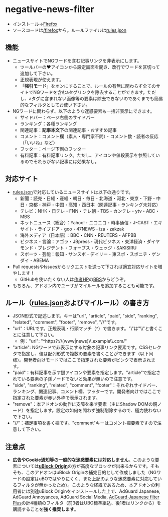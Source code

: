 # negative-news-filter
- インストール→[Firefox](https://addons.mozilla.org/firefox/addon/negative-news-filter/)
- ソースコードは[/firefox](/firefox)から。ルールファイルは[rules.json](/rules.json)
## 機能
- ニュースサイトでNGワードを含む記事リンクを非表示にします。
  - ツールバーの♥アイコンから設定画面を開き、改行でワードを区切って追加して下さい。
  - 正規表現が使えます。
  - 「**強引モード**」をオンにすることで、ルールの有無に関わらず全てのサイトでNGワードを含むaタグリンクを除去することができます。ただし、aタグに含まれない画像等の要素は除去できないのであくまでも簡易的なフィルタとしてお使い下さい。
- NGワードに関わらず、以下のような迷惑要素も一括非表示にできます。
  - サイドバー：ページ右側のサイドバー
  - ランキング：各種ランキング
  - 関連記事：**記事本文下**の関連記事・おすすめ記事
  - コメント：コメント欄（素人・専門家不問）・コメント数・読者の反応（「いいね」など）
  - フッター：ページ下側のフッター
  - 有料記事：有料記事リンク。ただし、アイコンや値段表示を参照しているのでそれらがない記事には効果なし。
## 対応サイト
- [rules.json](/rules.json)で対応しているニュースサイトは以下の通りです。
  - 新聞：読売・日経・産経・朝日・毎日・北海道・河北・東京・下野・中日・京都・神戸・中国・高知・西日本（関連記事・ランキング未対応）
  - テレビ：NHK・日テレ・FNN・テレ朝・TBS・カンテレ・ytv・ABC・MBS
  - ネットニュース（総合）：Yahoo!・ニコニコ・時事通信・J-CAST・エキサイト・ライブドア・goo・47NEWS・iza・zakzak
  - 海外メディア（日本語）：BBC・CNN・REUTERS・AFPBB
  - ビジネス・言論：アゴラ・JBpress・現代ビジネス・東洋経済・ダイヤモンド・プレジデント・フォーブス・ウェッジ・SAKISIRU
  - スポーツ・芸能：報知・サンスポ・デイリー・東スポ・スポニチ・ゲンダイ・ABEMA
- Pull requestsやIssuesからリクエストを送って下されば適宜対応サイトを増やします！
  - GitHubを使いたくない人は[作者HP](https://www.eonet.ne.jp/~internet/nnf/)の[BBS](https://www.eonet.ne.jp/~internet/nnf/bbs/)からどうぞ。
- もちろん、アドオン内でユーザがマイルールを追加することも可能です。
## ルール（[rules.json](/rules.json)およびマイルール）の書き方
- JSON形式で記述します。キーは"url", "article", "paid", "side", "ranking", "related", "comment", "footer", "remove", "//"です。
- "url"：URLです。正規表現・行頭マッチ（^）で書きます。"\\"は"\\\\"と書くことに注意して下さい。
  - 例："url":  "^https?://(www|news)\\\\.example\\\\.com/"
- "article": NGワードで非表示にする対象の記事リンク要素です。CSSセレクタで指定し、値は配列形式で複数の要素を書くことができます（以下同様）。開発者向けモードではここで指定された要素がピンクで表示されます。
- "paid"：有料記事を示す鍵アイコンや要素を指定します。"article"で指定されている要素の子孫ノードでないと効果が無いので注意です。
- "side", "ranking", "related", "comment", "footer"：それぞれサイドバー、ランキング、関連記事、コメント欄、フッターです。開発者向けではここで指定された要素が赤い外枠で表示されます。
- "remove"：本アドオンの動作に支障を来す要素（主にShadow DOMの親ノード）を指定します。設定の如何を問わず強制削除するので、極力使わないで下さい。
- "//"：補足事項を書く欄です。"comment"キーはコメント欄要素ですので注意して下さい。
## 注意点
- **広告やCookie通知等の一般的な迷惑要素には対応しません**。このような要素については[**uBlock Origin**](https://github.com/gorhill/uBlock)の方が高度なブロックが出来るからです。そもそも、このアドオンはuBlock Originの補完目的として作成しました（NGワードの設定はuBOではやりにくく、また上記のような迷惑要素に対応しているフィルタが無かったため）。このような経緯であるため、本アドオンの利用者には別途uBlock Originをインストールした上で、AdGuard Japanese, AdGuard Annoyances, AdGuard Social Media, [AdGuard Japanese filter Plus](https://github.com/Yuki2718/adblock2)の計4種類のフィルタ（前3者はUBO標準組込、後1者はリンクから）を購読することを**強く推奨します**。

